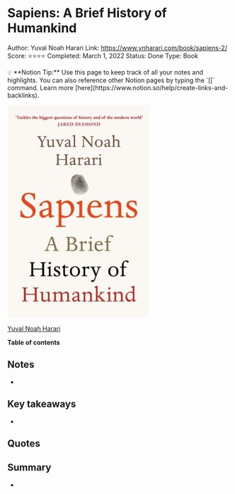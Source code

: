 # Sapiens: A Brief History of Humankind

Author: Yuval Noah Harari
Link: https://www.ynharari.com/book/sapiens-2/
Score: ⭐️⭐️⭐️⭐️
Completed: March 1, 2022
Status: Done
Type: Book

<aside>
💡 **Notion Tip:** Use this page to keep track of all your notes and highlights. You can also reference other Notion pages by typing the `[[` command. Learn more [here](https://www.notion.so/help/create-links-and-backlinks).

</aside>

![[Yuval Noah Harari](https://www.ynharari.com/book/sapiens-2/)](Sapiens%20A%20Brief%20History%20of%20Humankind%205093c5cfd4d24554b79cfbf650d9373f/Untitled.png)

[Yuval Noah Harari](https://www.ynharari.com/book/sapiens-2/)

**Table of contents**

## Notes

- 

## Key takeaways

- 

## Quotes

> 
> 

## Summary

-